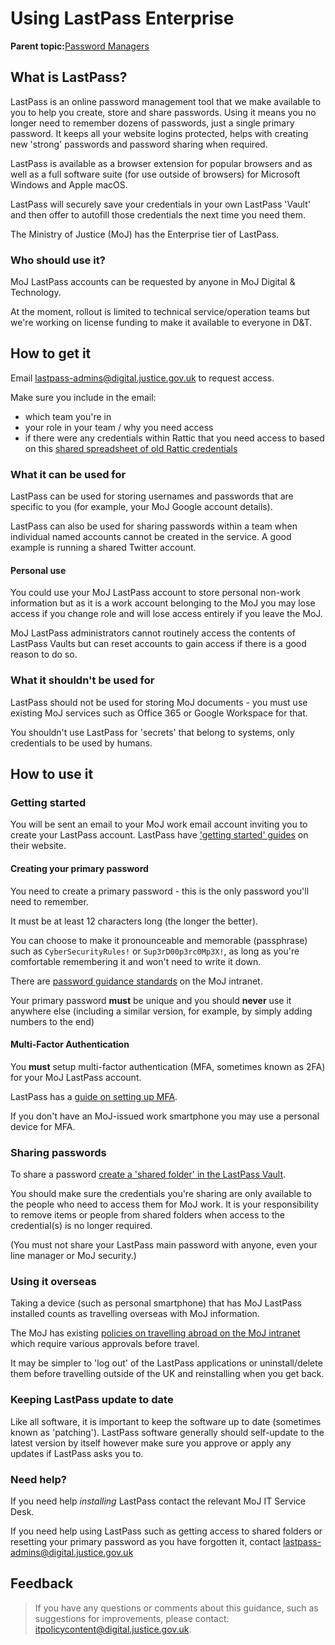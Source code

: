 # Using LastPass Enterprise

**Parent topic:**[Password Managers](password-managers.md)

## What is LastPass?

LastPass is an online password management tool that we make available to you to help you create, store and share passwords. Using it means you no longer need to remember dozens of passwords, just a single primary password. It keeps all your website logins protected, helps with creating new 'strong' passwords and password sharing when required.

LastPass is available as a browser extension for popular browsers and as well as a full software suite \(for use outside of browsers\) for Microsoft Windows and Apple macOS.

LastPass will securely save your credentials in your own LastPass 'Vault' and then offer to autofill those credentials the next time you need them.

The Ministry of Justice \(MoJ\) has the Enterprise tier of LastPass.

### Who should use it?

MoJ LastPass accounts can be requested by anyone in MoJ Digital & Technology.

At the moment, rollout is limited to technical service/operation teams but we're working on license funding to make it available to everyone in D&T.

## How to get it

Email [lastpass-admins@digital.justice.gov.uk](mailto:lastpass-admins@digital.justice.gov.uk) to request access.

Make sure you include in the email:

-   which team you're in
-   your role in your team / why you need access
-   if there were any credentials within Rattic that you need access to based on this [shared spreadsheet of old Rattic credentials](https://docs.google.com/spreadsheets/d/1xkjXApSI1yw4gSuE9-izOBjvD5MK895wt1GJ9unQdU8/edit?usp=sharing)

### What it can be used for

LastPass can be used for storing usernames and passwords that are specific to you \(for example, your MoJ Google account details\).

LastPass can also be used for sharing passwords within a team when individual named accounts cannot be created in the service. A good example is running a shared Twitter account.

#### Personal use

You could use your MoJ LastPass account to store personal non-work information but as it is a work account belonging to the MoJ you may lose access if you change role and will lose access entirely if you leave the MoJ.

MoJ LastPass administrators cannot routinely access the contents of LastPass Vaults but can reset accounts to gain access if there is a good reason to do so.

### What it shouldn't be used for

LastPass should not be used for storing MoJ documents - you must use existing MoJ services such as Office 365 or Google Workspace for that.

You shouldn't use LastPass for 'secrets' that belong to systems, only credentials to be used by humans.

## How to use it

### Getting started

You will be sent an email to your MoJ work email account inviting you to create your LastPass account. LastPass have ['getting started' guides](https://support.logmeininc.com/lastpass?articleID=1194875481) on their website.

#### Creating your primary password

You need to create a primary password - this is the only password you'll need to remember.

It must be at least 12 characters long \(the longer the better\).

You can choose to make it pronounceable and memorable \(passphrase\) such as `CyberSecurityRules!` or `Sup3rD00p3rc0Mp3X!`, as long as you're comfortable remembering it and won't need to write it down.

There are [password guidance standards](https://intranet.justice.gov.uk/guidance/security/it-computer-security/ict-security-policy-framework/password-standard/) on the MoJ intranet.

Your primary password **must** be unique and you should **never** use it anywhere else \(including a similar version, for example, by simply adding numbers to the end\)

#### Multi-Factor Authentication

You **must** setup multi-factor authentication \(MFA, sometimes known as 2FA\) for your MoJ LastPass account.

LastPass has a [guide on setting up MFA](https://support.logmeininc.com/lastpass/help/enable-multifactor-authentication-lp010002).

If you don't have an MoJ-issued work smartphone you may use a personal device for MFA.

### Sharing passwords

To share a password [create a 'shared folder' in the LastPass Vault](https://support.logmeininc.com/lastpass/help/manage-lastpass-teams-shared-folders-users-lp010061).

You should make sure the credentials you're sharing are only available to the people who need to access them for MoJ work. It is your responsibility to remove items or people from shared folders when access to the credential\(s\) is no longer required.

\(You must not share your LastPass main password with anyone, even your line manager or MoJ security.\)

### Using it overseas

Taking a device \(such as personal smartphone\) that has MoJ LastPass installed counts as travelling overseas with MoJ information.

The MoJ has existing [policies on travelling abroad on the MoJ intranet](https://intranet.justice.gov.uk/guidance/security/staff-security-and-responsibilities/travelling-abroad-business-or-personal/) which require various approvals before travel.

It may be simpler to 'log out' of the LastPass applications or uninstall/delete them before travelling outside of the UK and reinstalling when you get back.

### Keeping LastPass update to date

Like all software, it is important to keep the software up to date \(sometimes known as 'patching'\). LastPass software generally should self-update to the latest version by itself however make sure you approve or apply any updates if LastPass asks you to.

### Need help?

If you need help *installing* LastPass contact the relevant MoJ IT Service Desk.

If you need help using LastPass such as getting access to shared folders or resetting your primary password as you have forgotten it, contact [lastpass-admins@digital.justice.gov.uk](mailto:lastpass-admins@digital.justice.gov.uk)

## Feedback

> If you have any questions or comments about this guidance, such as suggestions for improvements, please contact: [itpolicycontent@digital.justice.gov.uk](mailto:itpolicycontent@digital.justice.gov.uk).


